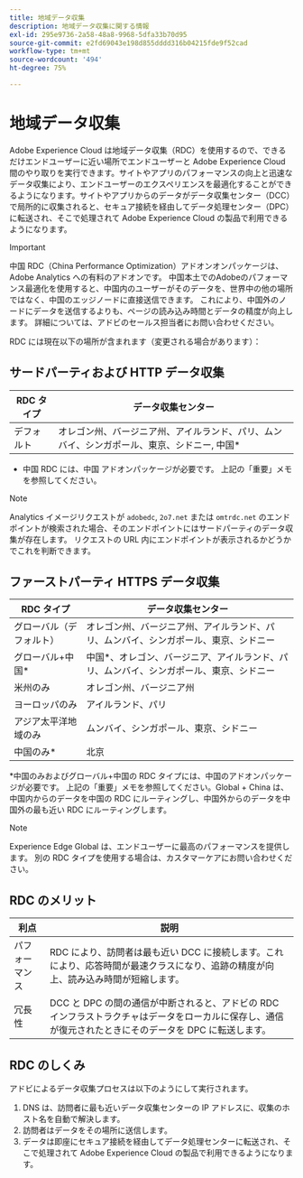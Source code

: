 ```yaml
---
title: 地域データ収集
description: 地域データ収集に関する情報
exl-id: 295e9736-2a58-48a8-9968-5dfa33b70d95
source-git-commit: e2fd69043e198d855dddd316b04215fde9f52cad
workflow-type: tm+mt
source-wordcount: '494'
ht-degree: 75%

---
```


# 地域データ収集

Adobe Experience Cloud は地域データ収集（RDC）を使用するので、できるだけエンドユーザーに近い場所でエンドユーザーと Adobe Experience Cloud 間のやり取りを実行できます。サイトやアプリのパフォーマンスの向上と迅速なデータ収集により、エンドユーザーのエクスペリエンスを最適化することができるようになります。サイトやアプリからのデータがデータ収集センター（DCC）で局所的に収集されると、セキュア接続を経由してデータ処理センター（DPC）に転送され、そこで処理されて Adobe Experience Cloud の製品で利用できるようになります。

>[!IMPORTANT]
>
>中国 RDC（China Performance Optimization）アドオンオンパッケージは、Adobe Analytics への有料のアドオンです。 中国本土でのAdobeのパフォーマンス最適化を使用すると、中国内のユーザーがそのデータを、世界中の他の場所ではなく、中国のエッジノードに直接送信できます。 これにより、中国外のノードにデータを送信するよりも、ページの読み込み時間とデータの精度が向上します。 詳細については、アドビのセールス担当者にお問い合わせください。

RDC には現在以下の場所が含まれます（変更される場合があります）：

## サードパーティおよび HTTP データ収集

| RDC タイプ | データ収集センター |
|---------------------|-------------------|
| デフォルト | オレゴン州、バージニア州、アイルランド、パリ、ムンバイ、シンガポール、東京、シドニー, 中国* |

* 中国 RDC には、中国 アドオンパッケージが必要です。 上記の「重要」メモを参照してください。

>[!NOTE]
>
>Analytics イメージリクエストが `adobedc`, `2o7.net` または `omtrdc.net` のエンドポイントが検索された場合、そのエンドポイントにはサードパーティのデータ収集が存在します。 リクエストの URL 内にエンドポイントが表示されるかどうかでこれを判断できます。

## ファーストパーティ HTTPS データ収集

| RDC タイプ | データ収集センター |
|---------------------|-------------------|
| グローバル（デフォルト） | オレゴン州、バージニア州、アイルランド、パリ、ムンバイ、シンガポール、東京、シドニー |
| グローバル+中国* | 中国*、オレゴン、バージニア、アイルランド、パリ、ムンバイ、シンガポール、東京、シドニー |
| 米州のみ | オレゴン州、バージニア州 |
| ヨーロッパのみ | アイルランド、パリ |
| アジア太平洋地域のみ | ムンバイ、シンガポール、東京、シドニー |
| 中国のみ* | 北京 |

*中国のみおよびグローバル+中国の RDC タイプには、中国のアドオンパッケージが必要です。 上記の「重要」メモを参照してください。Global + China は、中国内からのデータを中国の RDC にルーティングし、中国外からのデータを中国外の最も近い RDC にルーティングします。

>[!NOTE]
>
>Experience Edge Global は、エンドユーザーに最高のパフォーマンスを提供します。  別の RDC タイプを使用する場合は、カスタマーケアにお問い合わせください。

## RDC のメリット

| 利点 | 説明 |
| --- | --- |
| パフォーマンス | RDC により、訪問者は最も近い DCC に接続します。これにより、応答時間が最速クラスになり、追跡の精度が向上、読み込み時間が短縮します。 |
| 冗長性 | DCC と DPC の間の通信が中断されると、アドビの RDC インフラストラクチャはデータをローカルに保存し、通信が復元されたときにそのデータを DPC に転送します。 |

## RDC のしくみ

アドビによるデータ収集プロセスは以下のようにして実行されます。

1. DNS は、訪問者に最も近いデータ収集センターの IP アドレスに、収集のホスト名を自動で解決します。
1. 訪問者はデータをその場所に送信します。
1. データは即座にセキュア接続を経由してデータ処理センターに転送され、そこで処理されて Adobe Experience Cloud の製品で利用できるようになります。
